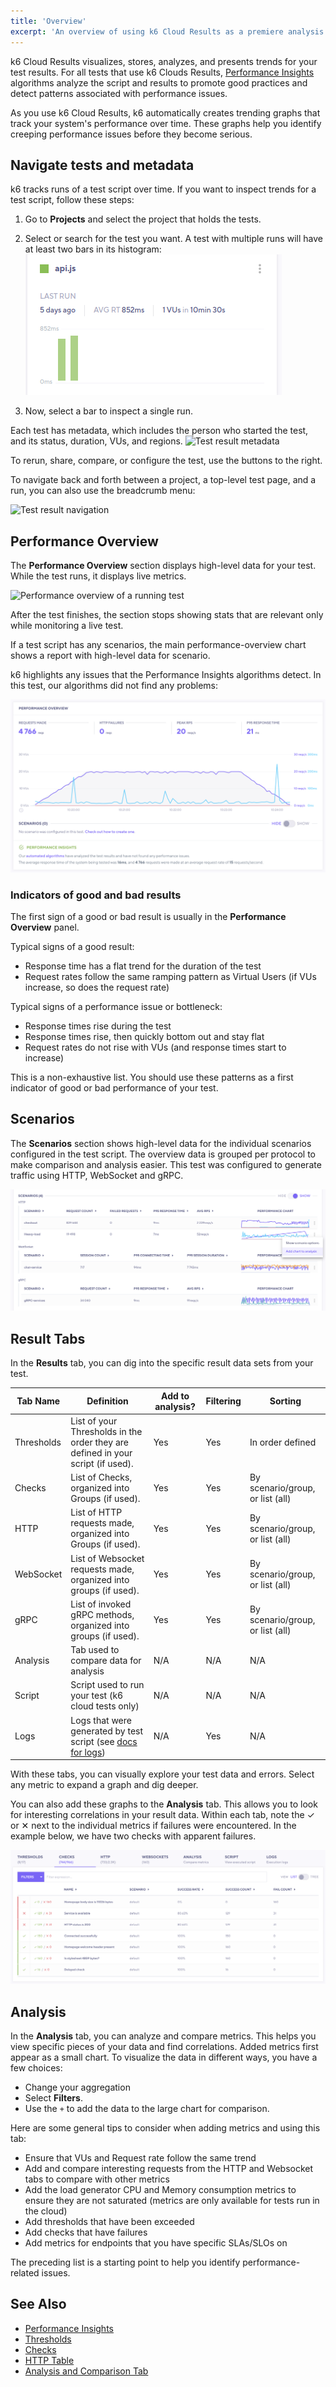 ```yaml
---
title: 'Overview'
excerpt: 'An overview of using k6 Cloud Results as a premiere analysis tool'
---
```


k6 Cloud Results visualizes, stores, analyzes, and presents trends for your test results.
For all tests that use k6 Clouds Results, [Performance Insights](/cloud/analyzing-results/performance-insights/) algorithms analyze the script and results to promote good practices and detect patterns associated with performance issues.

As you use k6 Cloud Results, k6 automatically creates trending graphs that track your system's performance over time.
These graphs help you identify creeping performance issues before they become serious.

## Navigate tests and metadata

k6 tracks runs of a test script over time.
If you want to inspect trends for a test script, follow these steps:

1. Go to **Projects** and select the project that holds the tests.
2. Select or search for the test you want. A test with multiple runs will have at least two bars in its histogram:
![k6 test run with two bars](./images/01-Overview/k6-test-run-histogram.png)

3. Now, select a bar to inspect a single run.

  Each test has metadata, which includes the person who started the test, and its status, duration, VUs, and regions.
  ![Test result metadata](./images/01-Overview/test-metadata.png)

To rerun, share, compare, or configure the test, use the buttons to the right.

To navigate back and forth between a project, a top-level test page, and a run, you can also use the breadcrumb menu:

![Test result navigation](./images/01-Overview/test-run-navigation.png)

## Performance Overview

The **Performance Overview** section displays high-level data for your test.
While the test runs, it displays live metrics.

![Performance overview of a running test](images/01-Overview/running-performance-overview.png)

After the test finishes, the section stops showing stats that are relevant only while monitoring a live test.

If a test script has any scenarios, the main performance-overview chart shows a report with high-level data for scenario.

k6 highlights any issues that the Performance Insights algorithms detect.
In this test, our algorithms did not find any problems:

![Performance overview of a finished test](images/01-Overview/finished-performance-overview.png)

### Indicators of good and bad results

The first sign of a good or bad result is usually in the **Performance Overview** panel.

Typical signs of a good result:

- Response time has a flat trend for the duration of the test
- Request rates follow the same ramping pattern as Virtual Users (if VUs increase, so does the request rate)

Typical signs of a performance issue or bottleneck:

- Response times rise during the test
- Response times rise, then quickly bottom out and stay flat
- Request rates do not rise with VUs (and response times start to increase)

This is a non-exhaustive list. You should use these patterns as a first indicator of good or bad performance of your test.

## Scenarios

The **Scenarios** section shows high-level data for the individual scenarios configured in the test script.
The overview data is grouped per protocol to make comparison and analysis easier.
This test was configured to generate traffic using HTTP, WebSocket and gRPC.

![Performance overview of individual scenario](images/01-Overview/scenario-performance-overview.png)

## Result Tabs

In the **Results** tab, you can dig into the specific result data sets from your test.

| Tab Name   | Definition                                                                                     | Add to analysis? | Filtering        | Sorting                 |
| ---------- | ---------------------------------------------------------------------------------------------- | ---------------- | ---------------- | ----------------------- |
| Thresholds | List of your Thresholds in the order they are defined in your script (if used).                | Yes              | Yes              | In order defined        |
| Checks     | List of Checks, organized into Groups (if used).                                               | Yes              | Yes              | By scenario/group, or list (all) |
| HTTP       | List of HTTP requests made, organized into Groups (if used).                                   | Yes              | Yes              | By scenario/group, or list (all) |
| WebSocket  | List of Websocket requests made, organized into groups (if used).                              | Yes              | Yes              | By scenario/group, or list (all) |
| gRPC       | List of invoked gRPC methods, organized into groups (if used).                                 | Yes              | Yes              | By scenario/group, or list (all) |
| Analysis   | Tab used to compare data for analysis                                                          | N/A              | N/A              | N/A                     |
| Script     | Script used to run your test (k6 cloud tests only)                                             | N/A              | N/A              | N/A                     |
| Logs       | Logs that were generated by test script (see [docs for logs](/cloud/analyzing-results/logs/))  | N/A              | Yes              | N/A                     |

With these tabs, you can visually explore your test data and errors.
Select any metric to expand a graph and dig deeper.

You can also add these graphs to the **Analysis** tab.
This allows you to look for interesting correlations in your result data.
Within each tab, note the &#10003; or &#10005; next to the individual metrics if failures were encountered.
In the example below, we have two checks with apparent failures.

![Checks tab with a failing check](images/01-Overview/checks-tab-with-failures.png)

## Analysis

In the **Analysis** tab, you can analyze and compare metrics.
This helps you view specific pieces of your data and find correlations.
Added metrics first appear as a small chart.
To visualize the data in different ways, you have a few choices:
- Change your aggregation
- Select **Filters**.
- Use the `+` to add the data to the large chart for comparison.

Here are some general tips to consider when adding metrics and using this tab:

- Ensure that VUs and Request rate follow the same trend
- Add and compare interesting requests from the HTTP and Websocket tabs to compare with other metrics
- Add the load generator CPU and Memory consumption metrics to ensure they are not saturated (metrics are only available for tests run in the cloud)
- Add thresholds that have been exceeded
- Add checks that have failures
- Add metrics for endpoints that you have specific SLAs/SLOs on

The preceding list is a starting point to help you identify performance-related issues.

## See Also

- [Performance Insights](/cloud/analyzing-results/performance-insights/)
- [Thresholds](/cloud/analyzing-results/threshold-tab)
- [Checks](/cloud/analyzing-results/checks-tab)
- [HTTP Table](/cloud/analyzing-results/http-tab)
- [Analysis and Comparison Tab](/cloud/analyzing-results/test-comparison)


